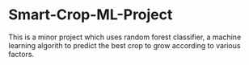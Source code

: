 # Smart-Crop-ML-Project

This is a minor project which uses random forest classifier, a machine learning algorith to predict the best crop to grow according to various factors.
